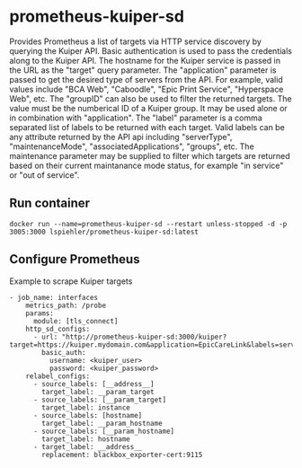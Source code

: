 # prometheus-kuiper-sd

Provides Prometheus a list of targets via HTTP service discovery by querying the Kuiper API. Basic authentication is used to pass the credentials along to the Kuiper API. The hostname for the Kuiper service is passed in the URL as the "target" query parameter. The "application" parameter is passed to get the desired type of servers from the API. For example, valid values include "BCA Web", "Caboodle", "Epic Print Service", "Hyperspace Web", etc. The "groupID" can also be used to filter the returned targets. The value must be the numberical ID of a Kuiper group. It may be used alone or in combination with "application". The "label" parameter is a comma separated list of labels to be returned with each target. Valid labels can be any attribute returned by the API api including "serverType", "maintenanceMode", "associatedApplications", "groups", etc. The maintenance parameter may be supplied to filter which targets are returned based on their current maintanance mode status, for example "in service" or "out of service".

## Run container
```
docker run --name=prometheus-kuiper-sd --restart unless-stopped -d -p 3005:3000 lspiehler/prometheus-kuiper-sd:latest
```

## Configure Prometheus
Example to scrape Kuiper targets
```
- job_name: interfaces
    metrics_path: /probe
    params:
      module: [tls_connect]
    http_sd_configs:
      - url: "http://prometheus-kuiper-sd:3000/kuiper?target=https://kuiper.mydomain.com&application=EpicCareLink&labels=serverType,maintenanceMode&maintanancemode=in%20service"
        basic_auth:
          username: <kuiper_user>
          password: <kuiper_password>
    relabel_configs:
      - source_labels: [__address__]
        target_label: __param_target
      - source_labels: [__param_target]
        target_label: instance
      - source_labels: [hostname]
        target_label: __param_hostname
      - source_labels: [__param_hostname]
        target_label: hostname
      - target_label: __address__
        replacement: blackbox_exporter-cert:9115
```